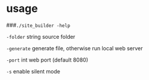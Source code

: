 # usage

###`./site_builder -help`
  
  `-folder` string 
  source folder
  
  `-generate`
        generate file, otherwise run local web server
  
  `-port` int
        web port (default 8080)
  
  `-s`    enable silent mode




